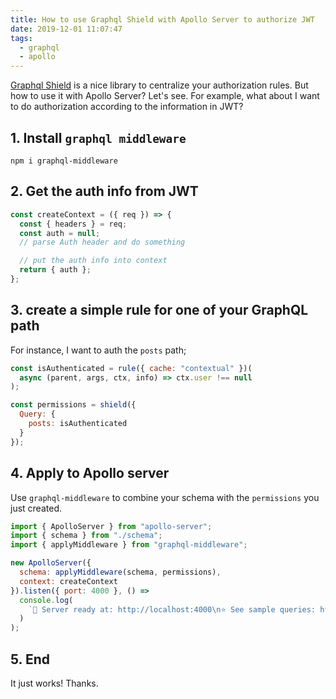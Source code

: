 ```yaml
---
title: How to use Graphql Shield with Apollo Server to authorize JWT
date: 2019-12-01 11:07:47
tags:
  - graphql
  - apollo
---
```


[Graphql Shield](https://github.com/maticzav/graphql-shield) is a nice library to centralize your authorization rules. But how to use it with Apollo Server? Let's see. For example, what about I want to do authorization according to the information in JWT?

<!--more-->

## 1. Install `graphql middleware`

`npm i graphql-middleware`

## 2. Get the auth info from JWT

```javascript
const createContext = ({ req }) => {
  const { headers } = req;
  const auth = null;
  // parse Auth header and do something

  // put the auth info into context
  return { auth };
};
```

## 3. create a simple rule for one of your GraphQL path

For instance, I want to auth the `posts` path;

```javascript
const isAuthenticated = rule({ cache: "contextual" })(
  async (parent, args, ctx, info) => ctx.user !== null
);

const permissions = shield({
  Query: {
    posts: isAuthenticated
  }
});
```

## 4. Apply to Apollo server

Use `graphql-middleware` to combine your schema with the `permissions` you just created.

```javascript
import { ApolloServer } from "apollo-server";
import { schema } from "./schema";
import { applyMiddleware } from "graphql-middleware";

new ApolloServer({
  schema: applyMiddleware(schema, permissions),
  context: createContext
}).listen({ port: 4000 }, () =>
  console.log(
    `🚀 Server ready at: http://localhost:4000\n⭐️ See sample queries: http://pris.ly/e/ts/graphql-apollo-server#5-using-the-graphql-api`
  )
);
```

## 5. End

It just works! Thanks.
